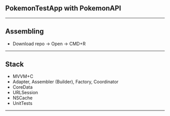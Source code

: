 ## PokemonTestApp with PokemonAPI
---
## Assembling
* Download repo -> Open -> CMD+R
---
## Stack
* MVVM+C
* Adapter, Assembler (Builder), Factory, Coordinator
* CoreData
* URLSession
* NSCache
* UnitTests
---
